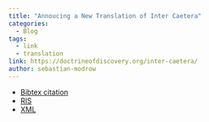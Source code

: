 ```yaml
---
title: "Annoucing a New Translation of Inter Caetera"
categories:
  - Blog
tags:
  - link
  - translation
link: https://doctrineofdiscovery.org/inter-caetera/
author: sebastian-modrow
---
```

* [Bibtex citation](/assets/pdfs/citation-formats/modrow-smith-scholar.bibtex)
* [RIS](/assets/pdfs/citation-formats/modrow-smith-scholar.ris)
* [XML](/assets/pdfs/citation-formats/modrow-smith-inter-caetera-scholar.xml)